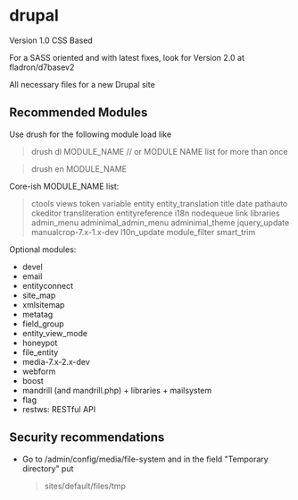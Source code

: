 drupal
======
Version 1.0
CSS Based

For a SASS oriented and with latest fixes, look for Version 2.0 at fladron/d7basev2

All necessary files for a new Drupal site

Recommended Modules
-------------------
Use drush for the following module load like

  > drush dl MODULE_NAME // or MODULE NAME list for more than once

  > drush en MODULE_NAME

Core-ish MODULE_NAME list:

  > ctools views token variable entity entity_translation title date pathauto ckeditor transliteration entityreference i18n nodequeue link libraries admin_menu adminimal_admin_menu adminimal_theme jquery_update manualcrop-7.x-1.x-dev l10n_update module_filter smart_trim

Optional modules:
- devel
- email
- entityconnect
- site_map
- xmlsitemap
- metatag
- field_group
- entity_view_mode
- honeypot
- file_entity
- media-7.x-2.x-dev
- webform
- boost
- mandrill (and mandrill.php) + libraries + mailsystem
- flag
- restws: RESTful API

Security recommendations
------------------------
- Go to /admin/config/media/file-system and in the field "Temporary directory" put

  > sites/default/files/tmp
  
